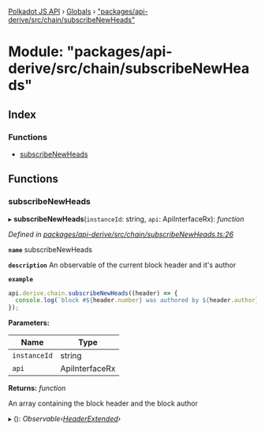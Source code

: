 [Polkadot JS API](../README.md) › [Globals](../globals.md) › ["packages/api-derive/src/chain/subscribeNewHeads"](_packages_api_derive_src_chain_subscribenewheads_.md)

# Module: "packages/api-derive/src/chain/subscribeNewHeads"

## Index

### Functions

* [subscribeNewHeads](_packages_api_derive_src_chain_subscribenewheads_.md#subscribenewheads)

## Functions

###  subscribeNewHeads

▸ **subscribeNewHeads**(`instanceId`: string, `api`: ApiInterfaceRx): *function*

*Defined in [packages/api-derive/src/chain/subscribeNewHeads.ts:26](https://github.com/polkadot-js/api/blob/3151c08aca/packages/api-derive/src/chain/subscribeNewHeads.ts#L26)*

**`name`** subscribeNewHeads

**`description`** An observable of the current block header and it's author

**`example`** 
<BR>

```javascript
api.derive.chain.subscribeNewHeads((header) => {
  console.log(`block #${header.number} was authored by ${header.author}`);
});
```

**Parameters:**

Name | Type |
------ | ------ |
`instanceId` | string |
`api` | ApiInterfaceRx |

**Returns:** *function*

An array containing the block header and the block author

▸ (): *Observable‹[HeaderExtended](../classes/_packages_api_derive_src_type_headerextended_.headerextended.md)›*
